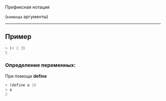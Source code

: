 Префиксная нотация

(`команда` аргументы)

---
## Пример

```lisp
> (+ 2 3)
5
```


### Определение переменных:

При помощи **define**

```lisp
> (define a 2)
> a
2
```